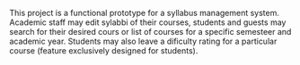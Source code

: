 This project is a functional prototype for a syllabus management system. Academic staff may edit sylabbi of their courses, students and guests may search for their desired cours or list of courses for a specific semesteer and academic year. Students may also leave a dificulty rating for a particular course (feature exclusively designed for students).
